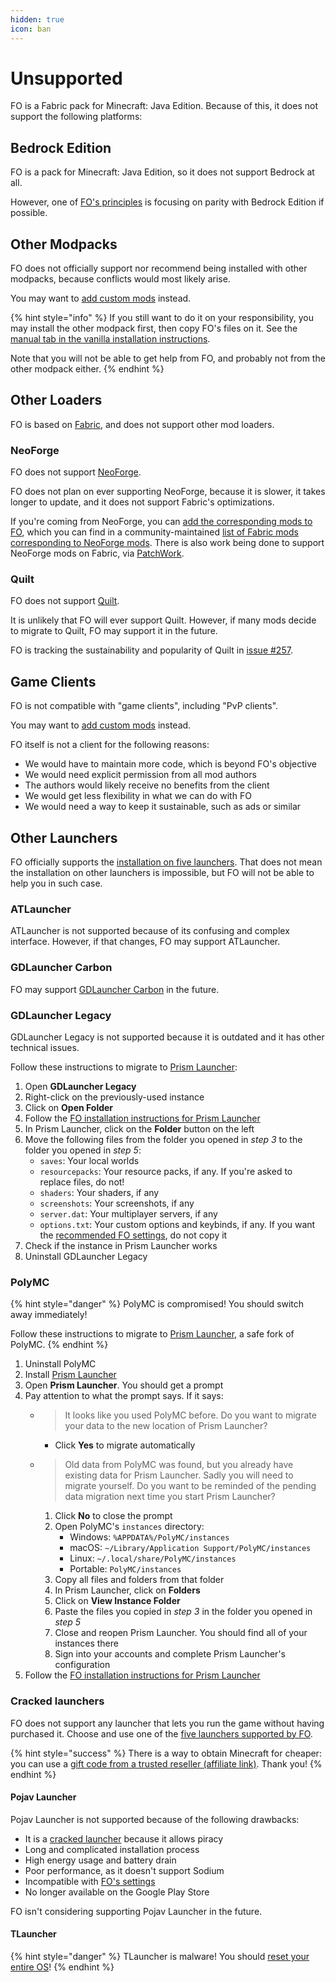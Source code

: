 ```yaml
---
hidden: true
icon: ban
---
```


# Unsupported

FO is a Fabric pack for Minecraft: Java Edition. Because of this, it does not support the following platforms:

## Bedrock Edition

FO is a pack for Minecraft: Java Edition, so it does not support Bedrock at all.

However, one of [FO's principles](./#familiarity) is focusing on parity with Bedrock Edition if possible.

## Other Modpacks

FO does not officially support nor recommend being installed with other modpacks, because conflicts would most likely arise.

You may want to [add custom mods](../how-to/add-mods/) instead.

{% hint style="info" %}
If you still want to do it on your responsibility, you may install the other modpack first, then copy FO's files on it. See the [manual tab in the vanilla installation instructions](../how-to/install/vanilla.md).

Note that you will not be able to get help from FO, and probably not from the other modpack either.
{% endhint %}

## Other Loaders

FO is based on [Fabric](fabric.md), and does not support other mod loaders.

### NeoForge

FO does not support [NeoForge](https://neoforged.net/).

FO does not plan on ever supporting NeoForge, because it is slower, it takes longer to update, and it does not support Fabric's optimizations.

If you're coming from NeoForge, you can [add the corresponding mods to FO](../how-to/add-mods/), which you can find in a community-maintained [list of Fabric mods corresponding to NeoForge mods](https://gist.github.com/TrueCP6/4853f15015b210fd3b1e210e9e485f83). There is also work being done to support NeoForge mods on Fabric, via [PatchWork](https://patchworkmc.net/).

### Quilt

FO does not support [Quilt](https://quiltmc.org/).

It is unlikely that FO will ever support Quilt. However, if many mods decide to migrate to Quilt, FO may support it in the future.

FO is tracking the sustainability and popularity of Quilt in [issue #257](https://github.com/Fabulously-Optimized/fabulously-optimized/issues/257).

## Game Clients

FO is not compatible with "game clients", including "PvP clients".

You may want to [add custom mods](../how-to/add-mods/) instead.

FO itself is not a client for the following reasons:

* We would have to maintain more code, which is beyond FO's objective
* We would need explicit permission from all mod authors
* The authors would likely receive no benefits from the client
* We would get less flexibility in what we can do with FO
* We would need a way to keep it sustainable, such as ads or similar

## Other Launchers

FO officially supports the [installation on five launchers](../how-to/install/). That does not mean the installation on other launchers is impossible, but FO will not be able to help you in such case.

### ATLauncher

ATLauncher is not supported because of its confusing and complex interface. However, if that changes, FO may support ATLauncher.

### GDLauncher Carbon

FO may support [GDLauncher Carbon](https://gdlauncher.com/en/blog/curseforge-partnership-announcement) in the future.

### GDLauncher Legacy

GDLauncher Legacy is not supported because it is outdated and it has other technical issues.

Follow these instructions to migrate to [Prism Launcher](https://prismlauncher.org/):

1. Open **GDLauncher Legacy**
2. Right-click on the previously-used instance
3. Click on **Open Folder**
4. Follow the [FO installation instructions for Prism Launcher](../how-to/install/prism-launcher.md)
5. In Prism Launcher, click on the **Folder** button on the left
6. Move the following files from the folder you opened in _step 3_ to the folder you opened in _step 5_:
   * `saves`: Your local worlds
   * `resourcepacks`: Your resource packs, if any. If you're asked to replace files, do not!
   * `shaders`: Your shaders, if any
   * `screenshots`: Your screenshots, if any
   * `server.dat`: Your multiplayer servers, if any
   * `options.txt`: Your custom options and keybinds, if any. If you want the [recommended FO settings](../info/options/), do not copy it
7. Check if the instance in Prism Launcher works
8. Uninstall GDLauncher Legacy

### PolyMC

{% hint style="danger" %}
PolyMC is compromised! You should switch away immediately!

Follow these instructions to migrate to [Prism Launcher](https://prismlauncher.org/), a safe fork of PolyMC.
{% endhint %}

1. Uninstall PolyMC
2. Install [Prism Launcher](https://prismlauncher.org/)
3. Open **Prism Launcher**. You should get a prompt
4. Pay attention to what the prompt says. If it says:
   * > It looks like you used PolyMC before. Do you want to migrate your data to the new location of Prism Launcher?
     * Click **Yes** to migrate automatically
   * > Old data from PolyMC was found, but you already have existing data for Prism Launcher. Sadly you will need to migrate yourself. Do you want to be reminded of the pending data migration next time you start Prism Launcher?
     1. Click **No** to close the prompt
     2. Open PolyMC's `instances` directory:
        * Windows: `%APPDATA%/PolyMC/instances`
        * macOS: `~/Library/Application Support/PolyMC/instances`
        * Linux: `~/.local/share/PolyMC/instances`
        * Portable: `PolyMC/instances`
     3. Copy all files and folders from that folder
     4. In Prism Launcher, click on **Folders**
     5. Click on **View Instance Folder**
     6. Paste the files you copied in _step 3_ in the folder you opened in _step 5_
     7. Close and reopen Prism Launcher. You should find all of your instances there
     8. Sign into your accounts and complete Prism Launcher's configuration
5. Follow the [FO installation instructions for Prism Launcher](../how-to/install/prism-launcher.md)

### Cracked launchers

FO does not support any launcher that lets you run the game without having purchased it. Choose and use one of the [five launchers supported by FO](../how-to/install/).

{% hint style="success" %}
There is a way to obtain Minecraft for cheaper: you can use a [gift code from a trusted reseller (affiliate link)](https://download.fo/minecraft). Thank you!
{% endhint %}

#### Pojav Launcher

Pojav Launcher is not supported because of the following drawbacks:

* It is a [cracked launcher](./#cracked-launchers) because it allows piracy
* Long and complicated installation process
* High energy usage and battery drain
* Poor performance, as it doesn't support Sodium
* Incompatible with [FO's settings](../info/options/)
* No longer available on the Google Play Store

FO isn't considering supporting Pojav Launcher in the future.

#### TLauncher

{% hint style="danger" %}
TLauncher is malware! You should [reset your entire OS](https://howtogeek.com/202590/stop-trying-to-clean-your-infected-computer-just-nuke-it-and-reinstall-windows)!
{% endhint %}
